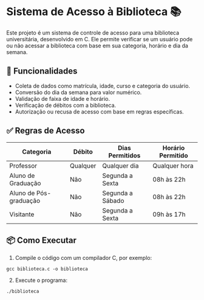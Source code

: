 # Sistema de Acesso à Biblioteca 📚

Este projeto é um sistema de controle de acesso para uma biblioteca universitária, desenvolvido em C. Ele permite verificar se um usuário pode ou não acessar a biblioteca com base em sua categoria, horário e dia da semana.

## 🚀 Funcionalidades

- Coleta de dados como matrícula, idade, curso e categoria do usuário.
- Conversão do dia da semana para valor numérico.
- Validação de faixa de idade e horário.
- Verificação de débitos com a biblioteca.
- Autorização ou recusa de acesso com base em regras específicas.

## ✅ Regras de Acesso

| Categoria           | Débito | Dias Permitidos         | Horário Permitido |
|---------------------|--------|--------------------------|-------------------|
| Professor           | Qualquer | Qualquer dia             | Qualquer hora     |
| Aluno de Graduação  | Não     | Segunda a Sexta          | 08h às 22h        |
| Aluno de Pós-graduação | Não | Segunda a Sábado         | 08h às 22h        |
| Visitante           | Não     | Segunda a Sexta          | 09h às 17h        |

## 📦 Como Executar

1. Compile o código com um compilador C, por exemplo:
```
gcc biblioteca.c -o biblioteca
```
2. Execute o programa:
```
./biblioteca
```
